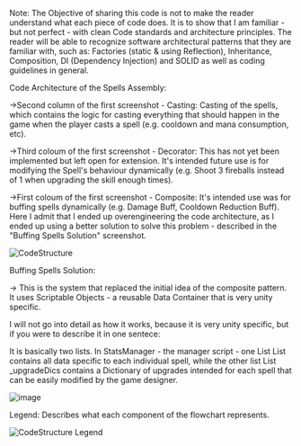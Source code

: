 Note: The Objective of sharing this code is not to make the reader understand what each piece of code does. It is to show that I am familiar - but not perfect -  with clean Code standards and architecture principles. The reader will be able to recognize software architectural patterns that they are familiar with, such as: Factories (static & using Reflection), Inheritance, Composition,  DI (Dependency Injection) and SOLID as well as coding guidelines in general.

Code Architecture of the Spells Assembly:

->Second column of the first screenshot - Casting: Casting of the spells, which contains the logic for casting everything that should happen in the game when the player casts a spell (e.g. cooldown and mana consumption, etc).

->Third coloum of the first screenshot - Decorator: This has not yet been implemented but left open for extension. It's intended future use is for modifying the Spell's behaviour dynamically (e.g. Shoot 3 fireballs instead of 1 when upgrading the skill enough times). 

->First coloum of the first screenshot - Composite: It's intended use was for buffing spells dynamically (e.g. Damage Buff, Cooldown Reduction Buff). Here I admit that I ended up overengineering the code architecture, as I ended up using a better solution to solve this problem - described in the "Buffing Spells Solution" screenshot.

![CodeStructure](https://github.com/user-attachments/assets/37c72144-2604-4716-9f4a-11e52adb458e) 


Buffing Spells Solution:

-> This is the system that replaced the initial idea of the composite pattern. It uses Scriptable Objects - a reusable Data Container that is very unity specific. 

I will not go into detail as how it works, because it is very unity specific, but if you were to describe it in one sentece: 

It is basically two lists. In StatsManager - the manager script - one List List<SpellStatsSO> contains all data specific to each individual spell, while the other list List<StatsUpgradeDicSO> _upgradeDics contains a Dictionary of upgrades intended for each spell that can be easily modified by the game designer.

![image](https://github.com/user-attachments/assets/bfedd401-8a53-4fb9-9e4d-dd8244409108)



Legend: Describes what each component of the flowchart represents.

![CodeStructure Legend](https://github.com/user-attachments/assets/50c32e59-930a-4d18-82e8-0ed4dea0eece)

